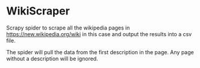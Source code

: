# WikiScraper

Scrapy spider to scrape all the wikipedia pages in https://new.wikipedia.org/wiki in this case and output the results into a csv file.

The spider will pull the data from the first description in the page. Any page without a description will be ignored.

